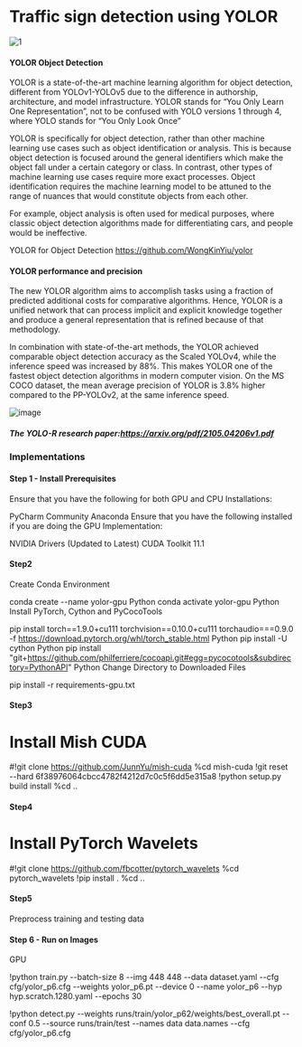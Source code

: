 # Traffic sign detection using YOLOR

![1](https://user-images.githubusercontent.com/50706192/151374662-e4544a3c-d408-47f5-8a14-9de85016bcc7.png)

#### YOLOR Object Detection

YOLOR is a state-of-the-art machine learning algorithm for object detection, different from YOLOv1-YOLOv5 due to the difference in authorship, architecture, and model infrastructure. YOLOR stands for “You Only Learn One Representation”, not to be confused with YOLO versions 1 through 4, where YOLO stands for “You Only Look Once”


YOLOR is specifically for object detection, rather than other machine learning use cases such as object identification or analysis. This is because object detection is focused around the general identifiers which make the object fall under a certain category or class. In contrast, other types of machine learning use cases require more exact processes. Object identification requires the machine learning model to be attuned to the range of nuances that would constitute objects from each other.

For example, object analysis is often used for medical purposes, where classic object detection algorithms made for differentiating cars, and people would be ineffective.

YOLOR for Object Detection https://github.com/WongKinYiu/yolor

#### YOLOR performance and precision

The new YOLOR algorithm aims to accomplish tasks using a fraction of predicted additional costs for comparative algorithms. Hence, YOLOR is a unified network that can process implicit and explicit knowledge together and produce a general representation that is refined because of that methodology.

In combination with state-of-the-art methods, the YOLOR achieved comparable object detection accuracy as the Scaled YOLOv4, while the inference speed was increased by 88%. This makes YOLOR one of the fastest object detection algorithms in modern computer vision. On the MS COCO dataset, the mean average precision of YOLOR is 3.8% higher compared to the PP-YOLOv2, at the same inference speed.

![image](https://user-images.githubusercontent.com/50706192/150343624-d8839de3-5404-4dd3-b9cb-b96bd1a2ba85.png)

##### The YOLO-R research paper:https://arxiv.org/pdf/2105.04206v1.pdf

### Implementations

#### Step 1 - Install Prerequisites

Ensure that you have the following for both GPU and CPU Installations:

PyCharm Community
Anaconda
Ensure that you have the following installed if you are doing the GPU Implementation:

NVIDIA Drivers (Updated to Latest)
CUDA Toolkit 11.1

#### Step2

Create Conda Environment

conda create --name yolor-gpu
Python
conda activate yolor-gpu
Python
Install PyTorch, Cython and PyCocoTools

pip install torch==1.9.0+cu111 torchvision==0.10.0+cu111 torchaudio===0.9.0 -f https://download.pytorch.org/whl/torch_stable.html
Python
pip install -U cython
Python
pip install "git+https://github.com/philferriere/cocoapi.git#egg=pycocotools&subdirectory=PythonAPI"
Python
Change Directory to Downloaded Files

pip install -r requirements-gpu.txt 

#### Step3

# Install Mish CUDA
#!git clone https://github.com/JunnYu/mish-cuda
%cd mish-cuda
!git reset --hard 6f38976064cbcc4782f4212d7c0c5f6dd5e315a8
!python setup.py build install
%cd ..

#### Step4

# Install PyTorch Wavelets
#!git clone https://github.com/fbcotter/pytorch_wavelets
%cd pytorch_wavelets
!pip install .
%cd ..

#### Step5

Preprocess training and testing data




#### Step 6 - Run on Images

GPU

!python train.py --batch-size 8 --img 448 448 --data dataset.yaml --cfg cfg/yolor_p6.cfg --weights yolor_p6.pt --device 0 --name yolor_p6 --hyp hyp.scratch.1280.yaml --epochs 30

!python detect.py --weights runs/train/yolor_p62/weights/best_overall.pt --conf 0.5 --source runs/train/test --names data data.names --cfg cfg/yolor_p6.cfg

